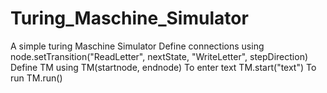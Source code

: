 # Turing_Maschine_Simulator
A simple turing Maschine Simulator
Define connections using node.setTransition("ReadLetter", nextState, "WriteLetter", stepDirection)
Define TM using TM(startnode, endnode)
To enter text TM.start("text")
To run TM.run()
